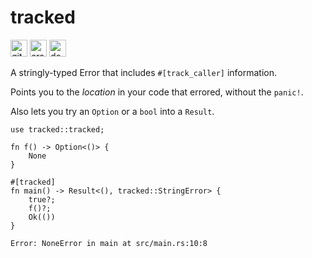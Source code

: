 # tracked

[<img alt="github" src="https://img.shields.io/badge/github-trevyn/tracked-663399?style=for-the-badge&labelColor=555555&logo=github" height="27">](https://github.com/trevyn/tracked)
[<img alt="crates.io" src="https://img.shields.io/crates/v/tracked.svg?style=for-the-badge&color=ffc833&logo=rust" height="27">](https://crates.io/crates/tracked)
[<img alt="docs.rs" src="https://img.shields.io/badge/docs.rs-tracked-353535?style=for-the-badge&labelColor=555555&logo=docs.rs" height="27">](https://docs.rs/tracked)

A stringly-typed Error that includes `#[track_caller]` information.

Points you to the _location_ in your code that errored, without the `panic!`.

Also lets you try an `Option` or a `bool` into a `Result`.

```rust,no_run
use tracked::tracked;

fn f() -> Option<()> {
    None
}

#[tracked]
fn main() -> Result<(), tracked::StringError> {
    true?;
    f()?;
    Ok(())
}
```

```text
Error: NoneError in main at src/main.rs:10:8
```
